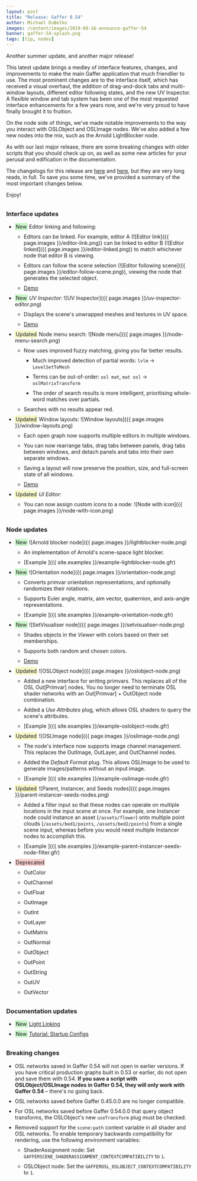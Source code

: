 ```yaml
---
layout: post
title: "Release: Gaffer 0.54"
author: Michael DuBelko
images: /content/images/2019-08-16-announce-gaffer-54
banner: gaffer-54-splash.png
tags: [tip, nodes]
---
```


Another summer update, and another major release!

<style type="text/css">
    span.changelog {
        border: 1px solid;
        padding: 0 1px; 
        border-radius: 2px;
    }
    span.changelog-new {
        background-color: #ccf7cc;
        border-color: #b4f7b4;
    }
    span.changelog-updated {
        background-color: #f7f7cc;
        border-color: #f7f784;
    }
    span.changelog-removed {
        background-color: #f7cccc;
        border-color: #f7cccc;
    }
    span.changelog-deleted {
        border: none;
        border-bottom: 1px dotted red;
    }
    li {
        margin-bottom: 10px;
    }
    li > ul li:first-child {
        margin-top: 10px;
    }
    h3 {
        margin-top: 2em;
    }
</style>

This latest update brings a medley of interface features, changes, and improvements to make the main Gaffer application that much friendlier to use. The most prominent changes are to the interface itself, which has received a visual overhaul, the addition of drag-and-dock tabs and multi-window layouts, different editor following states, and the new UV Inspector. A flexible window and tab system has been one of the most requested interface enhancements for a few years now, and we're very proud to have finally brought it to fruition.

On the node side of things, we've made notable improvements to the way you interact with OSLObject and OSLImage nodes. We've also added a few new nodes into the mix, such as the Arnold LightBlocker node.

As with our last major release, there are some breaking changes with older scripts that you should check up on, as well as some new articles for your perusal and edification in the documentation.

The changelogs for this release are [here](https://github.com/GafferHQ/gaffer/releases/tag/0.54.0.0) and [here](https://github.com/GafferHQ/gaffer/releases/tag/0.54.1.0), but they are very long reads, in full. To save you some time, we've provided a summary of the most important changes below.

Enjoy!


### Interface updates ###

- <span class="changelog changelog-new">New</span>  Editor linking and following:
    - Editors can be linked. For example, editor A (![Editor link]({{ page.images }}/editor-link.png)) can be linked to editor B (![Editor linked]({{ page.images }}/editor-linked.png)) to match whichever node that editor B is viewing.
    - Editors can follow the scene selection (![Editor following scene]({{ page.images }}/editor-follow-scene.png)), viewing the node that generates the selected object.
    - [Demo <i class="fas fa-external-link-alt small"></i>](https://vimeo.com/354089521)
- <span class="changelog changelog-new">New</span>  _UV Inspector:_ ![UV Inspector]({{ page.images }}/uv-inspector-editor.png)
    - Displays the scene's unwrapped meshes and textures in UV space.
    - [Demo <i class="fas fa-external-link-alt small"></i>](https://vimeo.com/354089547)
- <span class="changelog changelog-updated">Updated</span>  Node menu search: ![Node menu]({{ page.images }}/node-menu-search.png)
    - Now uses improved fuzzy matching, giving you far better results.
        - Much improved detection of partial words: `lvlm` → `LevelSetToMesh`
        - Terms can be out-of-order: `osl mat`, `mat osl` → `oslMatrixTransform`
        - The order of search results is more intelligent, prioritising whole-word matches over partials.
    - Searches with no results appear red.
- <span class="changelog changelog-updated">Updated</span>  Window layouts: ![Window layouts]({{ page.images }}/window-layouts.png)
    - Each open graph now supports multiple editors in multiple windows.
    - You can now rearrange tabs, drag tabs between panels, drag tabs between windows, and detach panels and tabs into their own separate windows.
    - Saving a layout will now preserve the position, size, and full-screen state of all windows.
    - [Demo <i class="fas fa-external-link-alt small"></i>](https://vimeo.com/354089529)
- <span class="changelog changelog-updated">Updated</span>  _UI Editor_: 
    - You can now assign custom icons to a node: ![Node with icon]({{ page.images }}/node-with-icon.png)


### Node updates ###

- <span class="changelog changelog-new">New</span>  ![Arnold blocker node]({{ page.images }}/lightblocker-node.png)
    - An implementation of Arnold's scene-space light blocker.
    - [Example <i class="fa fa-download"></i>]({{ site.examples }}/example-lightblocker-node.gfr)
- <span class="changelog changelog-new">New</span>  ![Orientation node]({{ page.images }}/orientation-node.png)
    - Converts primvar orientation representations, and optionally randomizes their rotations.
    - Supports Euler angle, matrix, aim vector, quaternion, and axis-angle representations.
    - [Example <i class="fa fa-download"></i>]({{ site.examples }}/example-orientation-node.gfr)
- <span class="changelog changelog-new">New</span>  ![SetVisualiser node]({{ page.images }}/setvisualiser-node.png)
    - Shades objects in the _Viewer_ with colors based on their set memberships.
    - Supports both random and chosen colors.
    - [Demo <i class="fas fa-external-link-alt small"></i>](https://vimeo.com/354088506)
- <span class="changelog changelog-updated">Updated</span> ![OSLObject node]({{ page.images }}/oslobject-node.png)
    - Added a new interface for writing primvars. This replaces all of the OSL Out[Primvar] nodes. You no longer need to terminate OSL shader networks with an Out[Primvar] + OutObject node combination.
    - Added a _Use Attributes_ plug, which allows OSL shaders to query the scene's attributes.
    - [Example <i class="fa fa-download"></i>]({{ site.examples }}/example-oslobject-node.gfr)
- <span class="changelog changelog-updated">Updated</span>  ![OSLImage node]({{ page.images }}/oslimage-node.png)
    - The node's interface now supports image channel management. This replaces the OutImage, OutLayer, and OutChannel nodes.
    - Added the _Default Format_ plug. This allows OSLImage to be used to generate images/patterns without an input image.
    - [Example <i class="fa fa-download"></i>]({{ site.examples }}/example-oslimage-node.gfr)
- <span class="changelog changelog-updated">Updated</span>  ![Parent, Instancer, and Seeds nodes]({{ page.images }}/parent-instancer-seeds-nodes.png)
    - Added a filter input so that these nodes can operate on multiple locations in the input scene at once. For example, one Instancer node could instance an asset (`/assets/flower`) onto multiple point clouds (`/assets/bed1/points`, `/assets/bed2/points`) from a single scene input, whereas before you would need multiple Instancer nodes to accomplish this.
    - [Example <i class="fa fa-download"></i>]({{ site.examples }}/example-parent-instancer-seeds-node-filter.gfr)
- <span class="changelog changelog-removed">Deprecated</span>
    - OutColor
    - OutChannel
    - OutFloat
    - OutImage
    - OutInt
    - OutLayer
    - OutMatrix
    - OutNormal
    - OutObject
    - OutPoint
    - OutString
    - OutUV
    - OutVector


### Documentation updates ###

- <span class="changelog changelog-new">New</span>  [Light Linking](http://gafferhq.org/documentation/0.54.1.0/WorkingWithScenes/LightLinking/index.html)
- <span class="changelog changelog-new">New</span>  [Tutorial: Startup Configs](http://gafferhq.org/documentation/0.54.1.0/WorkingWithThePythonScriptingAPI/TutorialStartupConfig1/index.html)


### Breaking changes ###

- OSL networks saved in Gaffer 0.54 will not open in earlier versions. If you have critical production graphs built in 0.53 or earlier, do not open and save them with 0.54. **If you save a script with OSLObject/OSLImage nodes in Gaffer 0.54, they will only work with Gaffer 0.54** &ndash; there's no going back.
- OSL networks saved before Gaffer 0.45.0.0 are no longer compatible.
- For OSL networks saved before Gaffer 0.54.0.0 that query object transforms, the OSLObject's new `useTransform` plug must be checked.
- Removed support for the `scene:path` context variable in all shader and OSL networks. To enable temporary backwards compatibility for rendering, use the following environment variables: 
    - ShaderAssignment node: Set `GAFFERSCENE_SHADERASSIGNMENT_CONTEXTCOMPATIBILITY` to `1`.
    - OSLObject node: Set the `GAFFEROSL_OSLOBJECT_CONTEXTCOMPATIBILITY` to `1`.

